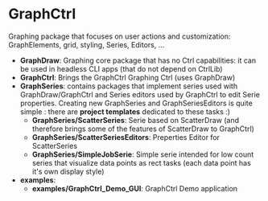 # GraphCtrl

Graphing package that focuses on user actions and customization: GraphElements, grid, styling, Series, Editors, ...

- **GraphDraw**: Graphing core package that has no Ctrl capabilities: it can be used in headless CLI apps (that do not depend on CtrlLib)
- **GraphCtrl**: Brings the GraphCtrl Graphing Ctrl (uses GraphDraw)
- **GraphSeries**: contains packages that implement series used with GraphDraw/GraphCtrl  and Series editors used by GraphCtrl to edit Serie properties. Creating new GraphSeries and GraphSeriesEditors is quite simple : there are **project templates** dedicated to these tasks :)
	-  **GraphSeries/ScatterSeries**: Serie based on ScatterDraw (and therefore brings some of the features of ScatterDraw to GraphCtrl)
	-  **GraphSeries/ScatterSeriesEditors**: Preperties Editor for ScatterSeries
	-  **GraphSeries/SimpleJobSerie**: Simple serie intended for low count series that visualize data points as rect tasks (each data point has it's own display style)
- **examples**: 
	- **examples/GraphCtrl_Demo_GUI**: GraphCtrl Demo application 
